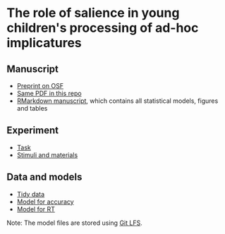 The role of salience in young children's processing of ad-hoc implicatures
===

## Manuscript 
* [Preprint on OSF](https://psyarxiv.com/8p67h)
* [Same PDF in this repo](paper/simpimp_paper.pdf)
* [RMarkdown manuscript](paper/simpimp_paper.Rmd), which contains all statistical models, figures and tables

## Experiment
* [Task](http://stanford.edu/~ejyoon/simpimpSC/bing_final/simpimpSC.html)
* [Stimuli and materials](https://github.com/ejyoon/simpimp_rs/tree/master/experiment)

## Data and models
* [Tidy data](https://github.com/ejyoon/simpimp_rs/tree/master/data_ana/data)
* [Model for accuracy](https://github.com/ejyoon/simpimp_rs/blob/master/data_ana/simpimp_brms_acc.Rds)
* [Model for RT](https://github.com/ejyoon/simpimp_rs/blob/master/data_ana/simpimp_brms_rt_gaussian.Rds)

Note: The model files are stored using [Git LFS](https://git-lfs.github.com/).







